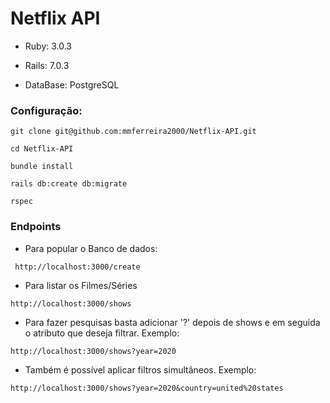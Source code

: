 # Netflix API

* Ruby: 3.0.3

* Rails: 7.0.3

* DataBase: PostgreSQL

### Configuração:

```
git clone git@github.com:mmferreira2000/Netflix-API.git

cd Netflix-API

bundle install

rails db:create db:migrate

rspec
```

### Endpoints

* Para popular o Banco de dados:

```
 http://localhost:3000/create
```

* Para listar os Filmes/Séries

```
http://localhost:3000/shows
```

* Para fazer pesquisas basta adicionar '?' depois de shows e em seguida o atributo que deseja filtrar. Exemplo:

```
http://localhost:3000/shows?year=2020
```

* Também é possível aplicar filtros simultâneos. Exemplo:

```
http://localhost:3000/shows?year=2020&country=united%20states
```

